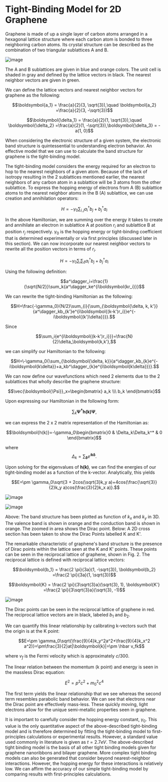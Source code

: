 # Tight-Binding Model for 2D Graphene

Graphene is made of up a single layer of carbon atoms arranged in a hexagonal lattice structure where each carbon atom is bonded to three neighboring carbon atoms. Its crystal structure can be described as the combination of two triangular sublattices A and B.

![image](https://github.com/user-attachments/assets/dcecdc75-ec94-4db7-a616-332241dbed6b)

The A and B sublattices are given in blue and orange colors. The unit cell is shaded in gray and defined by the lattice vectors in black. The nearest neighbor vectors are given in green.

We can define the lattice vectors and nearest neighbor vectors for graphene as the following:

$$\boldsymbol{a_1} = \frac{a}{2}(3, \sqrt{3}),\quad \boldsymbol{a_2} =\frac{a}{2}(3, -\sqrt{3})$$

$$\boldsymbol{\delta_1} = \frac{a}{2}(1, \sqrt{3}),\quad \boldsymbol{\delta_2} =\frac{a}{2}(1, -\sqrt{3}),\boldsymbol{\delta_3} = -a(1, 0)$$

When considering the electronic structure of a given system, the electronic band structure is quintessential to understanding electron behavior. An effective model that we can use to calculate the band structure for graphene is the tight-binding model. 

The tight-binding model considers the energy required for an electron to hop to the nearest neighbors of a given atom. Because of the lack of isotropy resulting in the 2 sublattices mentioned earlier, the nearest neighbors of any carbon atom in a sublattice will be 3 atoms from the other sublattice. To express the hopping energy of electrons from A (B) sublattice atoms to the nearest neighbor atoms in the B (A) sublattice, we can use creation and annihilation operators:

$$H=-\gamma_0\sum_{i,j}{a^\dagger_ib_j + b^\dagger_ja_i}$$

In the above Hamiltonian, we are summing over the energy it takes to create and annihilate an electron in sublattice A at position $r_i$ and sublattice B at position $r_j$ respectively. $\gamma_0$ is the hopping energy or tight-binding coefficient that is determined experimentally or via first principles (discussed later in this section). We can now incorporate our nearest neighbor vectors to rewrite all the position vectors in terms of $r_i$.

$$H=-\gamma_0\sum_{i}{\sum_{\delta}{{a^\dagger_ib_j + b^\dagger_ja_i}}}$$

Using the following definition:

$$a^\dagger_i=\frac{1}{\sqrt{N/2}}\sum_k{a^\dagger_ke^{i\boldsymbol{kr_i}}}$$

We can rewrite the tight-binding Hamiltonian as the following:

$$H=\frac{-\gamma_0}{N/2}\sum_{i}{\sum_{\boldsymbol{\delta, k, k'}}{a^\dagger_kb_{k'}e^{i\boldsymbol{(k-k')r_i}}e^{-i\boldsymbol{(k')\delta}}}}.$$

Since

$$\sum_i{e^{i\boldsymbol{(k-k')r_i}}}=\frac{N}{2}\delta_\boldsymbol{k,k'},$$

we can simplify our Hamiltonian to the following:

$$H=\-\gamma_0{\sum_{\boldsymbol{\delta, k}}{a^\dagger_kb_{k}e^{-i\boldsymbol{k\delta}}+a_kb^\dagger_{k}e^{i\boldsymbol{k\delta}}}}.$$

We can now define our wavefunctions which need 2 elements due to the 2 sublattices that wholly describe the graphene structure:

$$\vec{\boldsymbol{\Psi}}_x=\begin{bmatrix} a_k \\\ b_k  \end{bmatrix}$$

Upon expressing our Hamiltonian in the following form:

$$\sum_k{\boldsymbol{\Psi^\dagger h(k) \Psi}},$$

we can express the 2 x 2 matrix representation of the Hamiltonian as:

$$\boldsymbol{h(k)}=-\gamma_0\begin{bmatrix}0 & \Delta_k\Delta_k^* & 0 \end{bmatrix}$$

where 
$$\Delta_k = \sum_{\boldsymbol\delta}{e^{i\boldsymbol{k\delta}}}.$$

Upon solving for the eigenvalues of $\boldsymbol{h(k)}$, we can find the energies of our tight-binding model as a function of the k-vector. Analytically, this yields

$$E=\pm \gamma_0\sqrt{3 + 2cos(\sqrt{3}k_y a)+4cos(\frac{\sqrt{3}}{2}k_y a)cos(\frac{3}{2}k_x a)}.$$

![image](https://github.com/user-attachments/assets/a0c09bef-f274-4767-8122-60e0e5488317)

![image](https://github.com/user-attachments/assets/004ac148-c1af-4656-8ff7-7d30290a1e23)



Above: The band structure has been plotted as function of $k_x$ and $k_y$ in 3D. The valence band is shown in orange and the conduction band is shown in orange. The zoomed in area shows the Dirac point. Below: A 2D cross section has been taken to show the Dirac Points labelled K and K'.

The remarkable characteristic of graphene's band structure is the presence of Dirac points within the lattice seen at the K and K' points. These points can be seen in the reciprocal lattice of graphene, shown in Fig. 2. The reciprocal lattice is defined with reciprocal lattice vectors:

$$\boldsymbol{b_1} = \frac{2 \pi}{3a}(1, -\sqrt{3}), \boldsymbol{b_2} =\frac{2 \pi}{3a}(1, \sqrt{3})$$

$$\boldsymbol{K} = \frac{2 \pi}{3\sqrt{3}a}(\sqrt{3}, 1), \boldsymbol{K'} =\frac{2 \pi}{3\sqrt{3}a}(\sqrt{3}, -1)$$

![image](https://github.com/user-attachments/assets/78682d2d-b5b9-4b5c-8fc7-6bcbeaf1083e)


The Dirac points can be seen in the reciprocal lattice of graphene in red. The reciprocal lattice vectors are in black, labeled $b_1$ and $b_2$.

We can quantify this linear relationship by calibrating k-vectors such that the origin is at the K point:

$$E=\pm \gamma_0\sqrt{\frac{9}{4}k_y^2a^2+\frac{9}{4}k_x^2 a^2)}=\pm\frac{3}{2}at|\boldsymbol{k}|=\pm \hbar v_fk$$

where $v_f$ is the Fermi velocity which is approximately $c/300$.

The linear relation between the momentum (k point) and energy is seen in the massless Dirac equation:

$$E^2=p^2c^2+m_0^2c^4$$

The first term yields the linear relationship that we see whereas the second term resembles parabolic band behavior. We can see that electrons near the Dirac point are effectively mass-less. These quickly moving, light electrons allow for the unique semi-metallic properties seen in graphene. 

It is important to carefully consider the hopping energy constant, $\gamma_0$. This value is the only quantitative aspect of the above-described tight-binding model and is therefore determined by fitting the tight-binding model to first-principles calculations or experimental results. However, a standard value used commonly in literature is given as $t=2.7eV$. The above-described tight binding model is the basis of all other tight binding models given for graphene nanoribbons and bilayer graphene. More complex tight binding models can also be generated that consider beyond nearest-neighbor interactions. However, the hopping energy for these interactions is relatively low. We can affirm the accuracy of our simple tight-binding model by comparing results with first-principles calculations.
